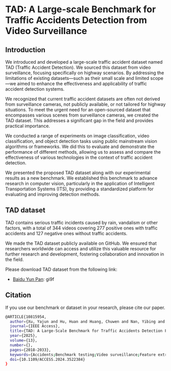 # TAD: A Large-scale Benchmark for Traffic Accidents Detection from Video Surveillance

## Introduction
We introduced and developed a large-scale traffic accident dataset named TAD (Traffic Accident Detection). We sourced this dataset from video surveillance, focusing specifically on highway scenarios. By addressing the limitations of existing datasets—such as their small scale and limited scope—we aimed to enhance the effectiveness and applicability of traffic accident detection systems.

We recognized that current traffic accident datasets are often not derived from surveillance cameras, not publicly available, or not tailored for highway situations. To meet the urgent need for an open-sourced dataset that encompasses various scenes from surveillance cameras, we created the TAD dataset. This addresses a significant gap in the field and provides practical importance.

We conducted a range of experiments on image classification, video classification, and object detection tasks using public mainstream vision algorithms or frameworks. We did this to evaluate and demonstrate the performance of different methods, allowing us to assess and compare the effectiveness of various technologies in the context of traffic accident detection.

We presented the proposed TAD dataset along with our experimental results as a new benchmark. We established this benchmark to advance research in computer vision, particularly in the application of Intelligent Transportation Systems (ITS), by providing a standardized platform for evaluating and improving detection methods.

## TAD dataset
TAD contains serious traffic incidents caused by rain, vandalism or other factors, with a total of 344 videos covering 277 positive ones with traffic accidents and 127 negative ones without traffic accidents.

We made the TAD dataset publicly available on GitHub. We ensured that researchers worldwide can access and utilize this valuable resource for further research and development, fostering collaboration and innovation in the field.

Please download TAD dataset from the following link:
- [Baidu Yun Pan](https://pan.baidu.com/s/1X8xRJWZ5izXuyUgGbGppjw): gi9f

## Citation
If you use our benchmark or dataset in your research, please cite our paper.
```bash
@ARTICLE{10815954,
  author={Xu, Yajun and Hu, Huan and Huang, Chuwen and Nan, Yibing and Liu, Yuyao and Wang, Kai and Liu, Zhaoxiang and Lian, Shiguo},
  journal={IEEE Access}, 
  title={TAD: A Large-Scale Benchmark for Traffic Accidents Detection From Video Surveillance}, 
  year={2025},
  volume={13},
  number={},
  pages={2018-2033},
  keywords={Accidents;Benchmark testing;Video surveillance;Feature extraction;Classification algorithms;YOLO;Visualization;Cameras;Traffic control;Prediction algorithms;Traffic accidents;large-scale;surveillance cameras;open-sourced},
  doi={10.1109/ACCESS.2024.3522384}
}

```
